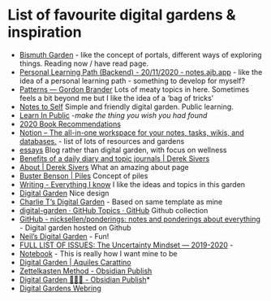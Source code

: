 # List of favourite digital gardens & inspiration

* [Bismuth Garden](https://bismuth.garden) - like the concept of portals, different ways of exploring things. Reading now / have read page. 
* [Personal Learning Path (Backend) - 20/11/2020 - notes.ajb.app](https://notes.ajb.app/notes/000218.html) - like the idea of a personal learning path - something to develop for myself? 
* [Patterns —            Gordon Brander](http://gordonbrander.com/pattern/) Lots of meaty topics in here. Sometimes feels a bit beyond me but I like the idea of a ‘bag of tricks’
* [Notes to Self](https://til.yenly.wtf) Simple and friendly digital garden. Public learning.
* [Learn In Public](https://www.swyx.io/learn-in-public/) -*make the thing you wish you had found*
* [2020 Book Recommendations](https://www.dschapman.com/articles/2020-book-recommendations)
* [Notion – The all-in-one workspace for your notes, tasks, wikis, and databases.](https://www.notion.so/Artificial-Brain-Networked-with-linear-notebook-app-a131b468fc6f43218fb8105430304709) - list of lots of resources and gardens 
* [essays](https://www.patriciamou.com/essays) Blog rather than digital garden, with focus on wellness 
* [Benefits of a daily diary and topic journals | Derek Sivers](https://sive.rs/dj) 
* [About | Derek Sivers](https://sive.rs/about) What an amazing about page
* [Buster Benson  | Piles](https://busterbenson.com/piles/) Concept of piles
* [Writing - Everything I know](https://wiki.nikitavoloboev.xyz/writing) I like the ideas and topics in this garden
* [Digital Garden](https://johannesklingebiel.de/wiki/index.html) Nice design
* [Charlie T’s Digital Garden](https://blog.charlietrochlil.com) - Based on same template as mine
* [digital-garden · GitHub Topics · GitHub](https://github.com/topics/digital-garden) Github collection
* [GitHub - nicksellen/ponderings: notes and ponderings about everything](https://github.com/nicksellen/ponderings#why) - Digital garden hosted on Github
* [Neil’s Digital Garden](https://commonplace.doubleloop.net) - Fun!
* [FULL LIST OF ISSUES: The Uncertainty Mindset — 2019-2020](https://uncertaintymindset.org/UM1/FULL%2520LIST%2520OF%2520ISSUES.html) - 
* [Notebook](https://salman.io/notes/) - This is really how I want mine to be
* [Digital Garden | Aquiles Carattino](https://www.aquiles.me/digital_garden/)
* [Zettelkasten Method - Obsidian Publish](https://publish.obsidian.md/alexisrondeau/Zettelkasten+Method)
* [Digital Garden 🌱🌳🍇 - Obsidian Publish](https://publish.obsidian.md/alexisrondeau/Digital+Garden+%F0%9F%8C%B1%F0%9F%8C%B3%F0%9F%8D%87)*
* [Digital Gardens Webring](https://dg-webring.netlify.app)


